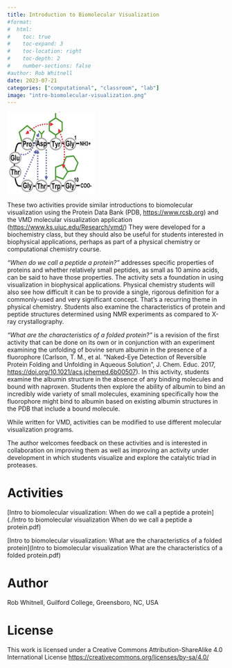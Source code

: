 ```yaml
---
title: Introduction to Biomolecular Visualization
#format:
#  html:
#    toc: true
#    toc-expand: 3
#    toc-location: right
#    toc-depth: 2
#    number-sections: false
#author: Rob Whitnell
date: 2023-07-21
categories: ["computational", "classroom", "lab"]
image: "intro-biomolecular-visualization.png"
---
```

<img src="intro-biomolecular-visualization.png" width="40%">

These two activities provide similar introductions to biomolecular visualization using the Protein Data Bank (PDB, <https://www.rcsb.org>) and the VMD molecular visualization application (<https://www.ks.uiuc.edu/Research/vmd/>) They were developed for a biochemistry class, but they should also be useful for students interested in biophysical applications, perhaps as part of a physical chemistry or computational chemistry course.

*&ldquo;When do we call a peptide a protein?&rdquo;* addresses specific properties of proteins and whether relatively small peptides, as small as 10 amino acids, can be said to have those properties. The activity sets a foundation in using visualization in biophysical applications. Physical chemistry students will also see how difficult it can be to provide a single, rigorous definition for a commonly-used and very significant concept. That&rsquo;s a recurring theme in physical chemistry. Students also examine the characteristics of protein and peptide structures determined using NMR experiments as compared to X-ray crystallography.

*&ldquo;What are the characteristics of a folded protein?&rdquo;* is a revision of the first activity that can be done on its own or in conjunction with an experiment examining the unfolding of bovine serum albumin in the presence of a fluorophore (Carlson, T. M., et al. &ldquo;Naked-Eye Detection of Reversible Protein Folding and Unfolding in Aqueous Solution&rdquo;, J. Chem. Educ. 2017, <https://doi.org/10.1021/acs.jchemed.6b00507>). In this activity, students examine the albumin structure in the absence of any binding molecules and bound with naproxen. Students then explore the ability of albumin to bind an incredibly wide variety of small molecules, examining specifically how the fluorophore might bind to albumin based on existing albumin structures in the PDB that include a bound molecule.

While written for VMD, activities can be modified to use different molecular visualization programs.

The author welcomes feedback on these activities and is interested in collaboration on improving them as well as improving an activity under development in which students visualize and explore the catalytic triad in proteases. 


# Activities

[Intro to biomolecular visualization: When do we call a peptide a protein](./Intro to biomolecular visualization When do we call a peptide a protein.pdf)

[Intro to biomolecular visualization: What are the characteristics of a folded protein](Intro to biomolecular visualization What are the characteristics of a folded protein.pdf)


# Author

Rob Whitnell, Guilford College, Greensboro, NC, USA


# License

This work is licensed under a Creative Commons Attribution-ShareAlike
4.0 International License <https://creativecommons.org/licenses/by-sa/4.0/> 

